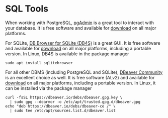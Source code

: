 # SQL Tools

When working with PostgreSQL, [pgAdmin](https://www.pgadmin.org/) is a great
tool to interact with your database. It is free software and available
for [download](https://www.pgadmin.org/download/) on all major platforms.

For SQLite, [DB Browser for SQLite (DB4S)](https://sqlitebrowser.org/) is
a great GUI. It is free software and available for
[download](https://sqlitebrowser.org/dl/) on all major platforms, including
a portable version. In Linux, DB4S is available in the package manager
```
sudo apt install sqlitebrowser
```

For all other DBMS (including PostgreSQL and SQLite),
[DBeaver Community](https://dbeaver.io/) is an excellent choice as well.
It is free software (ALv2) and available for
[download](https://dbeaver.io/download/) on all major platforms, including
a portable version. In Linux, it can be installed via the package manager
```
curl -fsSL https://dbeaver.io/debs/dbeaver.gpg.key \
  | sudo gpg --dearmor -o /etc/apt/trusted.gpg.d/dbeaver.gpg
echo "deb https://dbeaver.io/debs/dbeaver-ce /" \
  | sudo tee /etc/apt/sources.list.d/dbeaver.list
```
